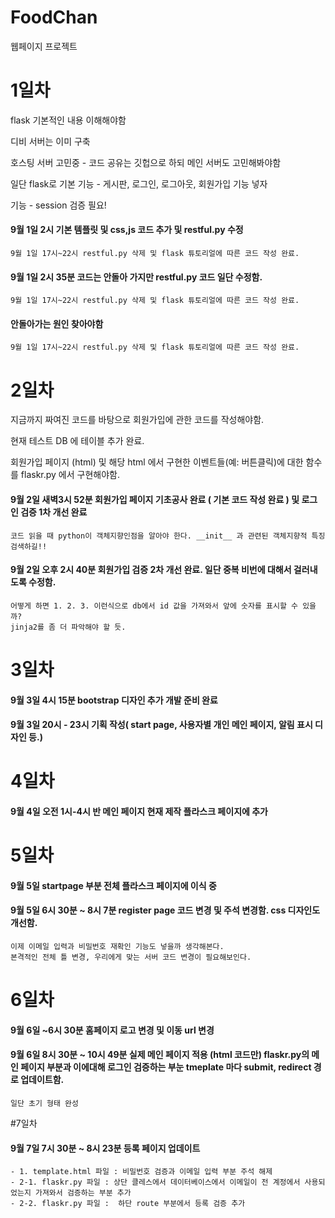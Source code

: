 # FoodChan
웹페이지 프로젝트

# 1일차
flask 기본적인 내용 이해해야함

디비 서버는 이미 구축

호스팅 서버 고민중 - 코드 공유는 깃헙으로 하되 메인 서버도 고민해봐야함

일단 flask로 기본 기능 - 게시판, 로그인, 로그아웃, 회원가입 기능 넣자

기능 - session 검증 필요!

#### 9월 1일 2시 기본 템플릿 및 css,js 코드 추가 및 restful.py 수정
	9월 1일 17시~22시 restful.py 삭제 및 flask 튜토리얼에 따른 코드 작성 완료.
#### 9월 1일 2시 35분 코드는 안돌아 가지만 restful.py 코드 일단 수정함.
	9월 1일 17시~22시 restful.py 삭제 및 flask 튜토리얼에 따른 코드 작성 완료.
####                  안돌아가는 원인 찾아야함
	9월 1일 17시~22시 restful.py 삭제 및 flask 튜토리얼에 따른 코드 작성 완료.


# 2일차
지금까지 짜여진 코드를 바탕으로 회원가입에 관한 코드를 작성해야함.
	
현재 테스트 DB 에 테이블 추가 완료.

회원가입 페이지 (html) 및 해당 html 에서 구현한 이벤트들(예: 버튼클릭)에 대한 함수를 flaskr.py 에서 구현해야함.

#### 9월 2일 새벽3시 52분 회원가입 페이지 기초공사 완료 ( 기본 코드 작성 완료 ) 및 로그인 검증 1차 개선 완료
	코드 읽을 때 python이 객체지향인점을 알아야 한다. __init__ 과 관련된 객체지향적 특징 검색하길!!
#### 9월 2일 오후 2시 40분 회원가입 검증 2차 개선 완료. 일단 중복 비번에 대해서 걸러내도록 수정함.
	어떻게 하면 1. 2. 3. 이런식으로 db에서 id 값을 가져와서 앞에 숫자를 표시할 수 있을까?
	jinja2를 좀 더 파악해야 할 듯.
# 3일차
#### 9월 3일 4시 15분 bootstrap 디자인 추가 개발 준비 완료
#### 9월 3일 20시 - 23시 기획 작성( start page, 사용자별 개인 메인 페이지, 알림 표시 디자인 등.)

# 4일차
#### 9월 4일 오전 1시-4시 반 메인 페이지 현재 제작 플라스크 페이지에 추가

# 5일차
#### 9월 5일 startpage 부분 전체 플라스크 페이지에 이식 중
#### 9월 5일 6시 30분 ~ 8시 7분 register page 코드 변경 및 주석 변경함. css 디자인도 개선함.
	이제 이메일 입력과 비밀번호 재확인 기능도 넣을까 생각해본다.
	본격적인 전체 틀 변경, 우리에게 맞는 서버 코드 변경이 필요해보인다.

# 6일차
#### 9월 6일 ~6시 30분 홈페이지 로고 변경 및 이동 url 변경
#### 9월 6일 8시 30분 ~ 10시 49분 실제 메인 페이지 적용 (html 코드만) flaskr.py의 메인 페이지 부분과 이에대해 로그인 검증하는 부눈 tmeplate 마다 submit, redirect 경로 업데이트함.
	일단 초기 형태 완성

#7일차
#### 9월 7일 7시 30분 ~ 8시 23분 등록 페이지 업데이트
	- 1. template.html 파일 : 비밀번호 검증과 이메일 입력 부분 주석 해제
	- 2-1. flaskr.py 파일 : 상단 클레스에서 데이터베이스에서 이메일이 전 계정에서 사용되었는지 가져와서 검증하는 부분 추가
	- 2-2. flaskr.py 파일 :  하단 route 부분에서 등록 검증 추가
